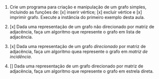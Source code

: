 1. Crie um programa para criação e manipulação de
um grafo simples, incluindo as funções de:
[x] inserir vértice; 
[x] excluir vértice e 
[x] imprimir grafo. 
Execute a instância do primeiro exemplo desta aula.

2. [x] Dada uma representação de um grafo não
direcionado por matriz de adjacência, faça um
algoritmo que represente o grafo em lista de
adjacência.

3. [x] Dada uma representação de um grafo *direcionado*
por matriz de adjacência, faça um algoritmo quea
represente o grafo em *matriz de incidência*.

4. [] Dada uma representação de um grafo direcionado
por matriz de adjacência, faça um algoritmo que
represente o grafo em estrela direta.